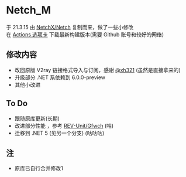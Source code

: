 # Netch_M
于 21.3.15 由 [NetchX/Netch](https://github.com/NetchX/Netch) 复制而来，做了一些小修改  
在 [Actions 选项卡](https://github.com/VCStardust/Netch_M/actions) 下载最新构建版本(需要 Github 账号~~和较好的网络~~)

## 修改内容
- 改回原版 V2ray 链接格式导入与订阅，感谢 [@xh321](https://github.com/xh321) (虽然是直接拿来的)
- 升级部分 .NET 系依赖到 6.0.0-preview
- 其他小改进

## To Do
- 跟随原库更新(长期)
- 改进部分性能 ，参考 [REV-Unit/Gfwch](https://github.com/REV-Unit/Gfwch) (咕)
- 迁移到 .NET 5 (见另一个分支) (咕咕咕)

## 注
- 原库已自行合并修改1